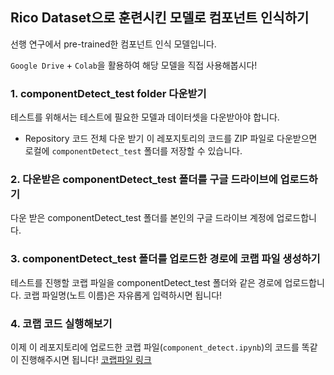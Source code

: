 ## Rico Dataset으로 훈련시킨 모델로 컴포넌트 인식하기

선행 연구에서 pre-trained한 컴포넌트 인식 모델입니다.

`Google Drive` +   `Colab`을 활용하여 해당 모델을 직접 사용해봅시다!


### 1. componentDetect_test folder 다운받기   
테스트를 위해서는 테스트에 필요한 모델과 데이터셋을 다운받아야 합니다.

- Repository 코드 전체 다운 받기
이 레포지토리의 코드를 ZIP 파일로 다운받으면 로컬에 `componentDetect_test` 폴더를 저장할 수 있습니다.


### 2. 다운받은 componentDetect_test 폴더를 구글 드라이브에 업로드하기   
다운 받은 componentDetect_test 폴더를 본인의 구글 드라이브 계정에 업로드합니다.


### 3. componentDetect_test 폴더를 업로드한 경로에 코랩 파일 생성하기
테스트를 진행할 코랩 파일을 componentDetect_test 폴더와 같은 경로에 업로드합니다.
코랩 파일명(노트 이름)은 자유롭게 입력하시면 됩니다!


### 4. 코랩 코드 실행해보기
이제 이 레포지토리에 업로드한 코랩 파일(`component_detect.ipynb`)의 코드를 똑같이 진행해주시면 됩니다!
[코랩파일 링크](https://github.com/Team-VISTA/astee-start-dl/blob/main/component_detect.ipynb)
